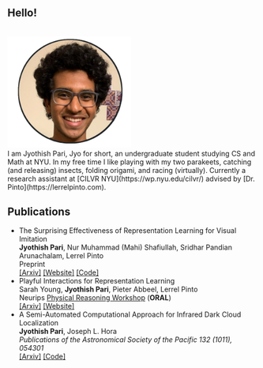 ## Hello!
<br />
<img src="profile.png" alt="drawing" width="250"/> 
<br />
I am Jyothish Pari, Jyo for short, an undergraduate student studying CS and Math at NYU. In my free time I like playing with my two parakeets, catching (and releasing) insects, folding origami, and racing (virtually). Currently a research assistant at [CILVR NYU](https://wp.nyu.edu/cilvr/) advised by [Dr. Pinto](https://lerrelpinto.com). 

## Publications 
+ The Surprising Effectiveness of Representation Learning for Visual Imitation \
  **Jyothish Pari**, Nur Muhammad (Mahi) Shafiullah, Sridhar Pandian Arunachalam, Lerrel Pinto \
    Preprint \
    [[Arxiv]](https://arxiv.org/abs/2112.01511) [[Website]](https://jyopari.github.io/VINN/) [[Code]](https://github.com/jyopari/VINN/tree/main)
+ Playful Interactions for Representation Learning \
  Sarah Young, **Jyothish Pari**, Pieter Abbeel, Lerrel Pinto \
  Neurips [Physical Reasoning Workshop](https://physical-reasoning.github.io/) (**ORAL**) \
  [[Arxiv]](https://arxiv.org/abs/2107.09046) [[Website]](https://sarahisyoung.github.io/play.html) 
+ A Semi-Automated Computational Approach for Infrared Dark Cloud Localization \
  **Jyothish Pari**, Joseph L. Hora \
  *Publications of the Astronomical Society of the Pacific 132 (1011), 054301* \
  [[Arxiv]](https://arxiv.org/pdf/2003.01122.pdf) [[Code]](https://github.com/jyopari/IRDC)
  
  

